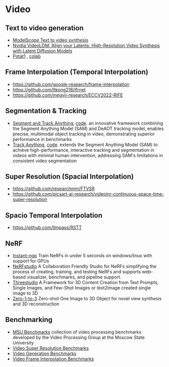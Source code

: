 # Video
## Text to video generation
- [ModelScope Text to video synthesis](https://huggingface.co/spaces/damo-vilab/modelscope-text-to-video-synthesis)
- [Nvidia VideoLDM: Align your Latents: High-Resolution Video Synthesis with Latent Diffusion Models](https://research.nvidia.com/labs/toronto-ai/VideoLDM/)
- [Potat1](https://huggingface.co/camenduru/potat1) , [colab](https://github.com/camenduru/text-to-video-synthesis-colab)

## Frame Interpolation (Temporal Interpolation)
- https://github.com/google-research/frame-interpolation
- https://github.com/ltkong218/ifrnet
- https://github.com/megvii-research/ECCV2022-RIFE

## Segmentation & Tracking
- [Segment and Track Anything](https://arxiv.org/abs/2305.06558v1), [code](https://github.com/z-x-yang/segment-and-track-anything). an innovative framework combining the Segment Anything Model (SAM) and DeAOT tracking model, enables precise, multimodal object tracking in video, demonstrating superior performance in benchmarks
- [Track Anything](https://arxiv.org/abs/2304.11968v2), [code](https://github.com/gaomingqi/track-anything). extends the Segment Anything Model (SAM) to achieve high-performance, interactive tracking and segmentation in videos with minimal human intervention, addressing SAM's limitations in consistent video segmentation

## Super Resolution (Spacial Interpolation)
- https://github.com/researchmm/FTVSR
- https://github.com/picsart-ai-research/videoinr-continuous-space-time-super-resolution

## Spacio Temporal Interpolation
- https://github.com/llmpass/RSTT

## NeRF
- [Instant-ngp](https://github.com/NVlabs/instant-ngp) Train NeRFs in under 5 seconds on windows/linux with support for GPUs
- [NeRFstudio](https://github.com/nerfstudio-project/nerfstudio) A Collaboration Friendly Studio for NeRFs simplifying the process of creating, training, and testing NeRFs and supports web-based visualizer, benchmarks, and pipeline support.
- [Threestudio](https://github.com/threestudio-project/threestudio) A Framework for 3D Content Creation from Text Prompts, Single Images, and Few-Shot Images or text2image created single image to 3D
- [Zero-1-to-3](https://github.com/cvlab-columbia/zero123) Zero-shot One Image to 3D Object for novel view synthesis and 3D reconstruction

## Benchmarking
- [MSU Benchmarks](https://videoprocessing.ai/) collection of video processing benchmarks developed by the Video Processing Group at the Moscow State University
- [Video Super Resolution Benchmarks](https://paperswithcode.com/task/video-super-resolution)
- [Video Generation Benchmarks](https://paperswithcode.com/task/video-generation)
- [Video Frame Interpolation Benchmarks](https://paperswithcode.com/task/video-frame-interpolation)
